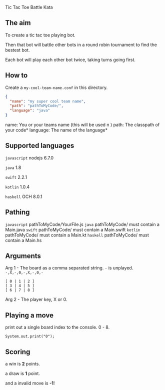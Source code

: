 Tic Tac Toe Battle Kata

## The aim

To create a tic tac toe playing bot.

Then that bot will battle other bots in a round robin tournament to find the bestest bot.

Each bot will play each other bot twice, taking turns going first.

## How to

Create a `my-cool-team-name.conf` in this directory.

```json
{
  "name": "my super cool team name",
  "path": "pathToMyCode/",
  "language": "java"
}
```

name: You or your teams name (this will be used n )
path: The classpath of your code*
language: The name of the language*

## Supported languages

`javascript` nodejs 6.7.0

`java` 1.8

`swift` 2.2.1

`kotlin` 1.0.4

`haskell` GCH 8.0.1

## Pathing

`javascript` pathToMyCode/YourFile.js
`java` pathToMyCode/  must contain a Main.java
`swift` pathToMyCode/  must contain a Main.swift
`kotlin` pathToMyCode/  must contain a Main.kt
`haskell` pathToMyCode/  must contain a Main.hs


## Arguments

Arg 1 - The board as a comma separated string. `-` is unplayed.
`-,X,-,0,-,X,-,0,-`

```
[ 0 | 1 | 2 ]
[ 3 | 4 | 5 ]
[ 6 | 7 | 8 ]
```

Arg 2 - The player key, X or 0.


## Playing a move

print out a single board index to the console. 0 - 8.

```
System.out.print("0");
```

## Scoring

a win is **2** points.

a draw is **1** point.

and a invalid move is **-1**!
